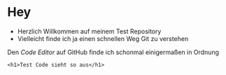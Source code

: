 # Hey
* Herzlich Willkommen auf meinem Test Repository
* Vielleicht finde ich ja einen schnellen Weg Git zu verstehen

Den *Code Editor* auf GitHub finde ich schonmal einigermaßen in Ordnung

    <h1>Test Code sieht so aus</h1>
